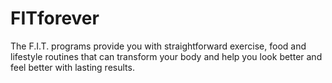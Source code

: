 # FITforever
The F.I.T. programs provide you with straightforward exercise, food and lifestyle routines that can transform your body and help you look better and feel better with lasting results.
